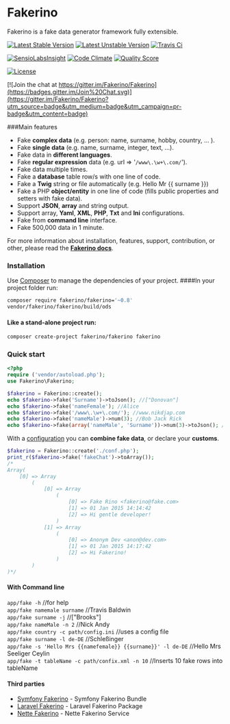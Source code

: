# Fakerino
Fakerino is a fake data generator framework fully extensible.

[![Latest Stable Version](https://poser.pugx.org/fakerino/fakerino/v/stable.svg)](https://packagist.org/packages/fakerino/fakerino)
[![Latest Unstable Version](https://poser.pugx.org/fakerino/fakerino/v/unstable.svg)](https://packagist.org/packages/fakerino/fakerino)
[![Travis Ci](https://travis-ci.org/Fakerino/Fakerino.svg?branch=master)](https://travis-ci.org/Fakerino/Fakerino)

[![SensioLabsInsight](https://insight.sensiolabs.com/projects/4e7de12a-8fc4-4626-a33d-3287a20f02f6/mini.png)](https://insight.sensiolabs.com/projects/4e7de12a-8fc4-4626-a33d-3287a20f02f6)
[![Code Climate](https://codeclimate.com/github/Fakerino/Fakerino/badges/gpa.svg)](https://codeclimate.com/github/Fakerino/Fakerino)
[![Quality Score](https://img.shields.io/scrutinizer/g/Fakerino/Fakerino.svg?style=flat-square)](https://scrutinizer-ci.com/g/Fakerino/Fakerino)

[![License](https://poser.pugx.org/fakerino/fakerino/license.svg)](https://packagist.org/packages/fakerino/fakerino)

[![Join the chat at https://gitter.im/Fakerino/Fakerino](https://badges.gitter.im/Join%20Chat.svg)](https://gitter.im/Fakerino/Fakerino?utm_source=badge&utm_medium=badge&utm_campaign=pr-badge&utm_content=badge)  

###Main features

* Fake __complex data__ (e.g. person: name, surname, hobby, country, ... ).
* Fake __single data__ (e.g. name, surname, integer, text, ...).
* Fake data in __different languages__.
* Fake __regular expression__ data (e.g. url => '`/www\.\w+\.com/`').
* Fake data multiple times.
* Fake a __database__ table row/s with one line of code.
* Fake a __Twig__ string or file automatically (e.g. Hello Mr {{ surname }})
* Fake a PHP __object/entity__ in one line of code (fills public properties and setters with fake data).
* Support __JSON__, __array__ and string output.
* Support array, __Yaml__, __XML__, __PHP__, __Txt__ and __Ini__ configurations.
* Fake from __command line__ interface.
* Fake 500,000 data in 1 minute.

For more information about installation, features, support, contribution, or other,
please read the __[Fakerino docs](http://www.fakerino.io)__.

### Installation
Use [Composer](https://getcomposer.org/download/) to manage the dependencies of your project.
####In your project folder run:
```sh
composer require fakerino/fakerino='~0.8'
vendor/fakerino/fakerino/build/ods
```
#### Like a stand-alone project run:
```sh
composer create-project fakerino/fakerino fakerino
```

### Quick start
```PHP
<?php
require ('vendor/autoload.php'); 
use Fakerino\Fakerino;

$fakerino = Fakerino::create();
echo $fakerino->fake('Surname')->toJson(); //["Donovan"]
echo $fakerino->fake('nameFemale'); //Alice
echo $fakerino->fake('/www\.\w+\.com/'); //www.nikdjap.com
echo $fakerino->fake('nameMale')->num(3); //Bob Jack Rick
echo $fakerino->fake(array('nameMale', 'Surname'))->num(3)->toJson(); //[["Simon","Rodgers"],["Dean","Smith"],["Anthony","Bauman"]]
```

With a [configuration](http://fakerino.github.io/define-fake-data-groups.html) you can __combine fake data__, or declare your __customs__.
```PHP
$fakerino = Fakerino::create('./conf.php');
print_r($fakerino->fake('fakeChat')->toArray());
/* 
Array(
    [0] => Array
        (
            [0] => Array
                (
                    [0] => Fake Rino <fakerino@fake.com>
                    [1] => 01 Jan 2015 14:14:42
                    [2] => Hi gentle developer!
                )
            [1] => Array
                (
                    [0] => Anonym Dev <anon@dev.com>
                    [1] => 01 Jan 2015 14:17:42
                    [2] => Hi Fakerino!
                )
        )
)*/
```

#### With Command line
`app/fake -h` //for help  
`app/fake namemale surname` //Travis Baldwin  
`app/fake surname -j` //["Brooks"]  
`app/fake nameMale -n 2` //Nick Andy  
`app/fake country -c path/config.ini` //uses a config file  
`app/fake surname -l de-DE` //Schleßinger  
`app/fake -s 'Hello Mrs {{namefemale}} {{surname}}' -l de-DE` //Hello Mrs Seeliger Ceylin  
`app/fake -t tableName -c path/confix.xml -n 10` //Inserts 10 fake rows into tableName  

#### Third parties

* [Symfony Fakerino](https://github.com/Fakerino/symfony-fakerino) - Symfony Fakerino Bundle
* [Laravel Fakerino](https://github.com/Fakerino/laravel-fakerino) - Laravel Fakerino Package
* [Nette Fakerino](https://github.com/Fakerino/nette-fakerino) - Nette Fakerino Service
